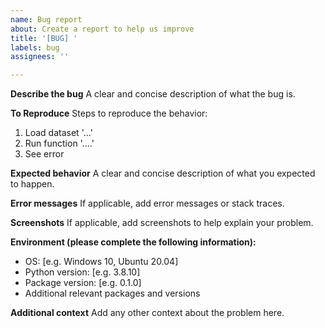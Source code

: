 ```yaml
---
name: Bug report
about: Create a report to help us improve
title: '[BUG] '
labels: bug
assignees: ''

---
```


**Describe the bug**
A clear and concise description of what the bug is.

**To Reproduce**
Steps to reproduce the behavior:
1. Load dataset '...'
2. Run function '....'
3. See error

**Expected behavior**
A clear and concise description of what you expected to happen.

**Error messages**
If applicable, add error messages or stack traces.

**Screenshots**
If applicable, add screenshots to help explain your problem.

**Environment (please complete the following information):**
 - OS: [e.g. Windows 10, Ubuntu 20.04]
 - Python version: [e.g. 3.8.10]
 - Package version: [e.g. 0.1.0]
 - Additional relevant packages and versions

**Additional context**
Add any other context about the problem here.
